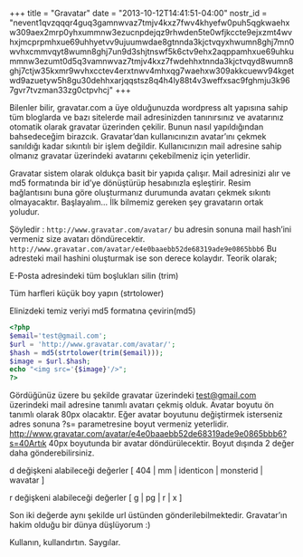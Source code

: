 +++
title = "Gravatar"
date = "2013-10-12T14:41:51-04:00"
nostr_id = "nevent1qvzqqqr4guq3gamnwvaz7tmjv4kxz7fwv4khyefw0puh5qgkwaehxw309aex2mrp0yhxummnw3ezucnpdejqz9rhwden5te0wfjkccte9ejxzmt4wvhxjmcprpmhxue69uhhyetvv9ujuumwdae8gtnnda3kjctvqyxhwumn8ghj7mn0wvhxcmmvqyt8wumn8ghj7un9d3shjtnswf5k6ctv9ehx2aqppamhxue69uhkummnw3ezumt0d5q3vamnwvaz7tmjv4kxz7fwdehhxtnnda3kjctvqyd8wumn8ghj7ctjw35kxmr9wvhxcctev4erxtnwv4mhxqg7waehxw309akkcuewv94kgetwd9azuetyw5h8gu30dehhxarjqqstsz8q4h4ly88t4v3weffxsac9fghmju3k967gvr7tvzman33zg0ctpvhcj"
+++

Bilenler bilir, gravatar.com a üye olduğunuzda wordpress alt yapısına sahip tüm bloglarda ve bazı sitelerde mail adresinizden tanınırsınız ve avatarınız otomatik olarak gravatar üzerinden çekilir. Bunun nasıl yapıldığından bahsedeceğim birazcık. Gravatar’dan kullanıcınızın avatar’ını çekmek sanıldığı kadar sıkıntılı bir işlem değildir. Kullanıcınızın mail adresine sahip olmanız gravatar üzerindeki avatarını çekebilmeniz için yeterlidir.


Gravatar sistem olarak oldukça basit bir yapıda çalışır. Mail adresinizi alır ve md5 formatında bir id’ye dönüştürüp hesabınızla eşleştirir. Resim bağlantısını buna göre oluşturmanız durumunda avatarı çekmek sıkıntı olmayacaktır. Başlayalım… İlk bilmemiz gereken şey gravatarın ortak yoludur.

Şöyledir : `http://www.gravatar.com/avatar/` bu adresin sonuna mail hash’ini vermeniz size avatarı döndürecektir. `http://www.gravatar.com/avatar/e4e0baaebb52de68319ade9e0865bbb6` Bu adresteki mail hashini oluşturmak ise son derece kolaydır. Teorik olarak;

E-Posta adresindeki tüm boşlukları silin (trim)

Tüm harfleri küçük boy yapın (strtolower)

Elinizdeki temiz veriyi md5 formatına çevirin(md5)


```php
<?php
$email='test@gmail.com';
$url = 'http://www.gravatar.com/avatar/';
$hash = md5(strtolower(trim($email)));
$image = $url.$hash;
echo "<img src='{$image}'/>";
?>
```

Gördüğünüz üzere bu şekilde gravatar üzerindeki test@gmail.com üzerindeki mail adresine tanımlı avatarı çekmiş olduk. Avatar boyutu ön tanımlı olarak 80px olacaktır. Eğer avatar boyutunu değiştirmek isterseniz adres sonuna ?s= parametresine boyut vermeniz yeterlidir. http://www.gravatar.com/avatar/e4e0baaebb52de68319ade9e0865bbb6?s=40Artık 40px boyutunda bir avatar döndürülecektir. Boyut dışında 2 değer daha gönderebilirsiniz.

d değişkeni alabileceği değerler [ 404 | mm | identicon | monsterid | wavatar ]

r değişkeni alabileceği değerler [ g | pg | r | x ]

Son iki değerde aynı şekilde url üstünden gönderilebilmektedir. Gravatar’ın hakim olduğu bir dünya düşlüyorum :)

Kullanın, kullandırtın. Saygılar.
